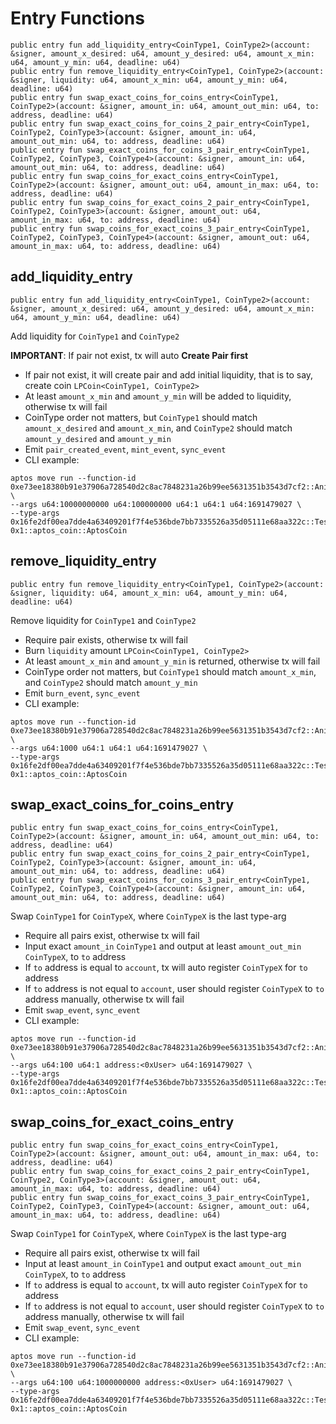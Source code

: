# Entry Functions
```move
public entry fun add_liquidity_entry<CoinType1, CoinType2>(account: &signer, amount_x_desired: u64, amount_y_desired: u64, amount_x_min: u64, amount_y_min: u64, deadline: u64)
public entry fun remove_liquidity_entry<CoinType1, CoinType2>(account: &signer, liquidity: u64, amount_x_min: u64, amount_y_min: u64, deadline: u64)
public entry fun swap_exact_coins_for_coins_entry<CoinType1, CoinType2>(account: &signer, amount_in: u64, amount_out_min: u64, to: address, deadline: u64)
public entry fun swap_exact_coins_for_coins_2_pair_entry<CoinType1, CoinType2, CoinType3>(account: &signer, amount_in: u64, amount_out_min: u64, to: address, deadline: u64)
public entry fun swap_exact_coins_for_coins_3_pair_entry<CoinType1, CoinType2, CoinType3, CoinType4>(account: &signer, amount_in: u64, amount_out_min: u64, to: address, deadline: u64)
public entry fun swap_coins_for_exact_coins_entry<CoinType1, CoinType2>(account: &signer, amount_out: u64, amount_in_max: u64, to: address, deadline: u64)
public entry fun swap_coins_for_exact_coins_2_pair_entry<CoinType1, CoinType2, CoinType3>(account: &signer, amount_out: u64, amount_in_max: u64, to: address, deadline: u64)
public entry fun swap_coins_for_exact_coins_3_pair_entry<CoinType1, CoinType2, CoinType3, CoinType4>(account: &signer, amount_out: u64, amount_in_max: u64, to: address, deadline: u64)
```

## add_liquidity_entry
```move
public entry fun add_liquidity_entry<CoinType1, CoinType2>(account: &signer, amount_x_desired: u64, amount_y_desired: u64, amount_x_min: u64, amount_y_min: u64, deadline: u64)
```
Add liquidity for `CoinType1` and `CoinType2`

**IMPORTANT**: If pair not exist, tx will auto **Create Pair first**

* If pair not exist, it will create pair and add initial liquidity, that is to say, create coin `LPCoin<CoinType1, CoinType2>`
* At least `amount_x_min` and `amount_y_min` will be added to liquidity, otherwise tx will fail
* CoinType order not matters, but `CoinType1` should match `amount_x_desired` and `amount_x_min`, and `CoinType2` should match `amount_y_desired` and `amount_y_min`
* Emit `pair_created_event`, `mint_event`, `sync_event`
* CLI example:
```
aptos move run --function-id 0xe73ee18380b91e37906a728540d2c8ac7848231a26b99ee5631351b3543d7cf2::AnimeSwapPoolV1::add_liquidity_entry \
--args u64:10000000000 u64:100000000 u64:1 u64:1 u64:1691479027 \
--type-args 0x16fe2df00ea7dde4a63409201f7f4e536bde7bb7335526a35d05111e68aa322c::TestCoinsV1::USDT 0x1::aptos_coin::AptosCoin
```

## remove_liquidity_entry
```move
public entry fun remove_liquidity_entry<CoinType1, CoinType2>(account: &signer, liquidity: u64, amount_x_min: u64, amount_y_min: u64, deadline: u64)
```
Remove liquidity for `CoinType1` and `CoinType2`
* Require pair exists, otherwise tx will fail
* Burn `liquidity` amount `LPCoin<CoinType1, CoinType2>`
* At least `amount_x_min` and `amount_y_min` is returned, otherwise tx will fail
* CoinType order not matters, but `CoinType1` should match `amount_x_min`, and `CoinType2` should match `amount_y_min`
* Emit `burn_event`, `sync_event`
* CLI example:
```
aptos move run --function-id 0xe73ee18380b91e37906a728540d2c8ac7848231a26b99ee5631351b3543d7cf2::AnimeSwapPoolV1::remove_liquidity_entry \
--args u64:1000 u64:1 u64:1 u64:1691479027 \
--type-args 0x16fe2df00ea7dde4a63409201f7f4e536bde7bb7335526a35d05111e68aa322c::TestCoinsV1::BTC 0x1::aptos_coin::AptosCoin
```

## swap_exact_coins_for_coins_entry
```move
public entry fun swap_exact_coins_for_coins_entry<CoinType1, CoinType2>(account: &signer, amount_in: u64, amount_out_min: u64, to: address, deadline: u64)
public entry fun swap_exact_coins_for_coins_2_pair_entry<CoinType1, CoinType2, CoinType3>(account: &signer, amount_in: u64, amount_out_min: u64, to: address, deadline: u64)
public entry fun swap_exact_coins_for_coins_3_pair_entry<CoinType1, CoinType2, CoinType3, CoinType4>(account: &signer, amount_in: u64, amount_out_min: u64, to: address, deadline: u64)
```
Swap `CoinType1` for `CoinTypeX`, where `CoinTypeX` is the last type-arg
* Require all pairs exist, otherwise tx will fail
* Input exact `amount_in` `CoinType1` and output at least `amount_out_min` `CoinTypeX`, to `to` address
* If `to` address is equal to `account`, tx will auto register `CoinTypeX` for `to` address
* If `to` address is not equal to `account`, user should register `CoinTypeX` to `to` address manually, otherwise tx will fail
* Emit `swap_event`, `sync_event`
* CLI example:
```
aptos move run --function-id 0xe73ee18380b91e37906a728540d2c8ac7848231a26b99ee5631351b3543d7cf2::AnimeSwapPoolV1::swap_exact_coins_for_coins_entry \
--args u64:100 u64:1 address:<0xUser> u64:1691479027 \
--type-args 0x16fe2df00ea7dde4a63409201f7f4e536bde7bb7335526a35d05111e68aa322c::TestCoinsV1::BTC 0x1::aptos_coin::AptosCoin
```

## swap_coins_for_exact_coins_entry
```move
public entry fun swap_coins_for_exact_coins_entry<CoinType1, CoinType2>(account: &signer, amount_out: u64, amount_in_max: u64, to: address, deadline: u64)
public entry fun swap_coins_for_exact_coins_2_pair_entry<CoinType1, CoinType2, CoinType3>(account: &signer, amount_out: u64, amount_in_max: u64, to: address, deadline: u64)
public entry fun swap_coins_for_exact_coins_3_pair_entry<CoinType1, CoinType2, CoinType3, CoinType4>(account: &signer, amount_out: u64, amount_in_max: u64, to: address, deadline: u64)
```
Swap `CoinType1` for `CoinTypeX`, where `CoinTypeX` is the last type-arg
* Require all pairs exist, otherwise tx will fail
* Input at least `amount_in` `CoinType1` and output exact `amount_out_min` `CoinTypeX`, to `to` address
* If `to` address is equal to `account`, tx will auto register `CoinTypeX` for `to` address
* If `to` address is not equal to `account`, user should register `CoinTypeX` to `to` address manually, otherwise tx will fail
* Emit `swap_event`, `sync_event`
* CLI example:
```
aptos move run --function-id 0xe73ee18380b91e37906a728540d2c8ac7848231a26b99ee5631351b3543d7cf2::AnimeSwapPoolV1::swap_coins_for_exact_coins_entry \
--args u64:100 u64:1000000000 address:<0xUser> u64:1691479027 \
--type-args 0x16fe2df00ea7dde4a63409201f7f4e536bde7bb7335526a35d05111e68aa322c::TestCoinsV1::BTC 0x1::aptos_coin::AptosCoin
```